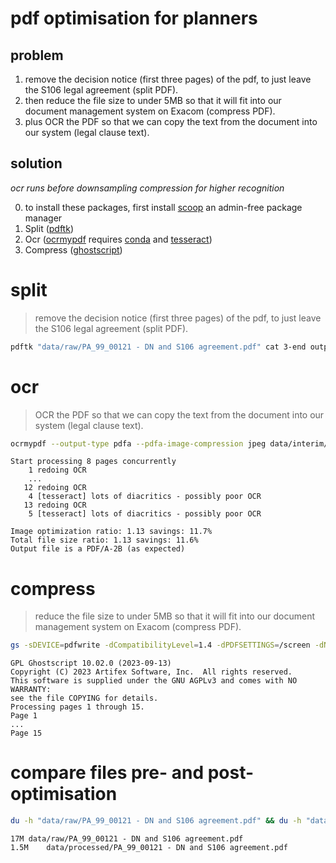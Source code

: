 # pdf optimisation for planners

## problem

1. remove the decision notice (first three pages) of the pdf, to just leave the S106 legal agreement (split PDF).
2. then reduce the file size to under 5MB so that it will fit into our document management system on Exacom (compress PDF). 
3. plus OCR the PDF so that we can copy the text from the document into our system (legal clause text).

## solution 

_ocr runs before downsampling compression for higher recognition_

0. to install these packages, first install [scoop](https://scoop.sh/) an admin-free package manager
1. Split ([pdftk](https://scoop.sh/#/apps?q=pdftk&id=1baf4b75f78a347f787b20f45816e894392675bc))
2. Ocr ([ocrmypdf](https://ocrmypdf.readthedocs.io/en/latest/) requires [conda](https://scoop.sh/#/apps?q=anaconda&id=39e2245fc94826061b94becb2290e1e8a186f196) and [tesseract](https://scoop.sh/#/apps?q=tesseract&id=689900d11e96be93908d2234b27e6e7a1f23baf6))
3. Compress ([ghostscript](https://scoop.sh/#/apps?q=ghostscript&id=b7c42fc707108f38755f0d1296307889a602edcf))

# split
> remove the decision notice (first three pages) of the pdf, to just leave the S106 legal agreement (split PDF).

```sh
pdftk "data/raw/PA_99_00121 - DN and S106 agreement.pdf" cat 3-end output "data/interim/split.pdf"
```

# ocr
> OCR the PDF so that we can copy the text from the document into our system (legal clause text).

```sh
ocrmypdf --output-type pdfa --pdfa-image-compression jpeg data/interim/split.pdf "data/interim/ocr.pdf" --redo-ocr
```
    
    Start processing 8 pages concurrently
        1 redoing OCR
        ...
       12 redoing OCR
        4 [tesseract] lots of diacritics - possibly poor OCR
       13 redoing OCR
        5 [tesseract] lots of diacritics - possibly poor OCR
    
    Image optimization ratio: 1.13 savings: 11.7%
    Total file size ratio: 1.13 savings: 11.6%
    Output file is a PDF/A-2B (as expected)
    

# compress
> reduce the file size to under 5MB so that it will fit into our document management system on Exacom (compress PDF). 



```sh
gs -sDEVICE=pdfwrite -dCompatibilityLevel=1.4 -dPDFSETTINGS=/screen -dNOPAUSE -dBATCH -sProcessColorModel=DeviceGray -sColorConversionStrategy=Gray -dOverrideICC -sOutputFile="data/processed/PA_99_00121 - DN and S106 agreement.pdf" data/interim/ocr.pdf
```

    GPL Ghostscript 10.02.0 (2023-09-13)
    Copyright (C) 2023 Artifex Software, Inc.  All rights reserved.
    This software is supplied under the GNU AGPLv3 and comes with NO WARRANTY:
    see the file COPYING for details.
    Processing pages 1 through 15.
    Page 1
    ...
    Page 15
    
# compare files pre- and post-optimisation


```sh
du -h "data/raw/PA_99_00121 - DN and S106 agreement.pdf" && du -h "data/processed/PA_99_00121 - DN and S106 agreement.pdf"
```

    17M	data/raw/PA_99_00121 - DN and S106 agreement.pdf
    1.5M	data/processed/PA_99_00121 - DN and S106 agreement.pdf
    
